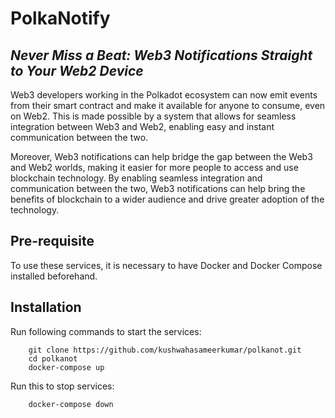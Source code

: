 # PolkaNotify
## _Never Miss a Beat: Web3 Notifications Straight to Your Web2 Device_

Web3 developers working in the Polkadot ecosystem can now emit events from their smart contract and make it available for anyone to consume, even on Web2. 
This is made possible by a system that allows for seamless integration between Web3 and Web2, enabling easy and instant communication between the two.

Moreover, Web3 notifications can help bridge the gap between the Web3 and Web2 worlds, making it easier for more people to access and use blockchain technology. 
By enabling seamless integration and communication between the two, Web3 notifications can help bring the benefits of blockchain to a wider audience and drive greater
adoption of the technology.

## Pre-requisite
To use these services, it is necessary to have Docker and Docker Compose installed beforehand.

## Installation

Run following commands to start the services:

```
    git clone https://github.com/kushwahasameerkumar/polkanot.git
    cd polkanot
    docker-compose up
```

Run this to stop services:

```
    docker-compose down
```